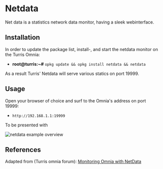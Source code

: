 # Netdata

Net data is a statistics network data monitor, having a sleek webinterface.

## Installation

In order to update the package list, install-, and start the netdata monitor on the Turris Omnia:

- **root@turris:~#** `opkg update && opkg install netdata && netdata`

As a result Turris' Netdata will serve various statics on port 19999.

## Usage

Open your browser of choice and surf to the Omnia's address on port 19999:

- `http://192.168.1.1:19999`

To be presented with

![netdata example overview][2]

## References

Adapted from (Turris omnia forum): [Monitoring Omnia with NetData][1]

<!-- REFERENCES -->

[1]:https://forum.turris.cz/t/monitoring-omnia-with-netdata/3179/9
[2]:https://forum.turris.cz/uploads/default/original/2X/4/4585d87a776714b5769ad65eef8e034f560f041b.png
